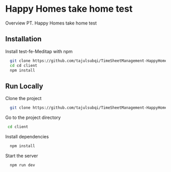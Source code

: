 # Happy Homes take home test

Overview
PT. Happy Homes take home test

## Installation

Install test-fe-Meditap with npm

```bash
  git clone https://github.com/tajulsubqi/TimeSheetManagement-HappyHomes-Fullstack_test.git
  cd cd client
  npm install
```

## Run Locally

Clone the project

```bash
  git clone https://github.com/tajulsubqi/TimeSheetManagement-HappyHomes-Fullstack_test.git
```

Go to the project directory

```bash
 cd client
```

Install dependencies

```bash
  npm install
```

Start the server

```bash
  npm run dev
```
